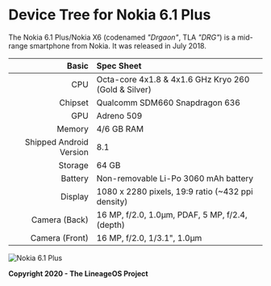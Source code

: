 # Device Tree for Nokia 6.1 Plus

The Nokia 6.1 Plus/Nokia X6 (codenamed _"Drgaon"_, TLA _"DRG"_) is a mid-range smartphone from Nokia.
It was released in July 2018.

| Basic                   | Spec Sheet                                                                                                                     |
| -----------------------:|:------------------------------------------------------------------------------------------------------------------------------ |
| CPU                     | Octa-core 4x1.8 & 4x1.6 GHz Kryo 260 (Gold & Silver)                                                                           |
| Chipset                 | Qualcomm SDM660 Snapdragon 636                                                                                                 |
| GPU                     | Adreno 509                                                                                                                     |
| Memory                  | 4/6 GB RAM                                                                                                                     |
| Shipped Android Version | 8.1                                                                                                                            |
| Storage                 | 64 GB                                                                                                                          |
| Battery                 | Non-removable Li-Po 3060 mAh battery                                                                                           |
| Display                 | 1080 x 2280 pixels, 19:9 ratio (~432 ppi density)                                                                              |
| Camera (Back)           | 16 MP, f/2.0, 1.0µm, PDAF, 5 MP, f/2.4, (depth)                                                                                |
| Camera (Front)          | 16 MP, f/2.0, 1/3.1", 1.0µm                                                                                                    |

![Nokia 6.1 Plus](https://fdn2.gsmarena.com/vv/pics/nokia/nokia-x6-3.jpg)

**Copyright 2020 - The LineageOS Project**
